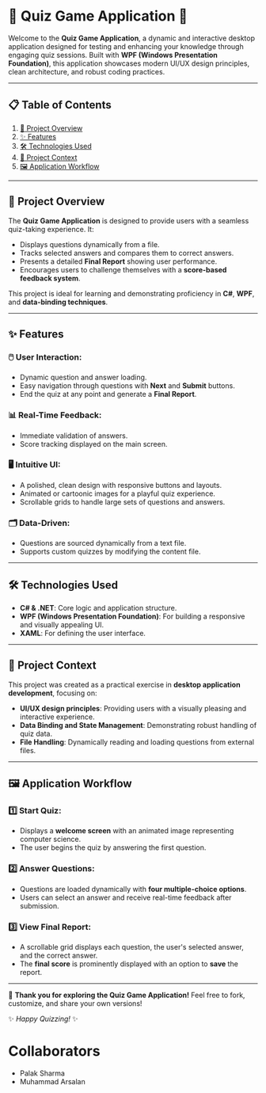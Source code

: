 # 🧠 Quiz Game Application 🧠

Welcome to the **Quiz Game Application**, a dynamic and interactive desktop application designed for testing and enhancing your knowledge through engaging quiz sessions. Built with **WPF (Windows Presentation Foundation)**, this application showcases modern UI/UX design principles, clean architecture, and robust coding practices.

---

## 📋 Table of Contents
1. [📖 Project Overview](#-project-overview)
2. [✨ Features](#-features)
3. [🛠️ Technologies Used](#-technologies-used)
4. [📌 Project Context](#-project-context)
5. [🖼️ Application Workflow](#-application-workflow)

---

## 📖 Project Overview

The **Quiz Game Application** is designed to provide users with a seamless quiz-taking experience. It:
- Displays questions dynamically from a file.
- Tracks selected answers and compares them to correct answers.
- Presents a detailed **Final Report** showing user performance.
- Encourages users to challenge themselves with a **score-based feedback system**.

This project is ideal for learning and demonstrating proficiency in **C#**, **WPF**, and **data-binding techniques**.

---

## ✨ Features

### 🖱️ User Interaction:
- Dynamic question and answer loading.
- Easy navigation through questions with **Next** and **Submit** buttons.
- End the quiz at any point and generate a **Final Report**.

### 📊 Real-Time Feedback:
- Immediate validation of answers.
- Score tracking displayed on the main screen.

### 🖥️ Intuitive UI:
- A polished, clean design with responsive buttons and layouts.
- Animated or cartoonic images for a playful quiz experience.
- Scrollable grids to handle large sets of questions and answers.

### 🗂️ Data-Driven:
- Questions are sourced dynamically from a text file.
- Supports custom quizzes by modifying the content file.

---

## 🛠️ Technologies Used

- **C# & .NET**: Core logic and application structure.
- **WPF (Windows Presentation Foundation)**: For building a responsive and visually appealing UI.
- **XAML**: For defining the user interface.

---

## 📌 Project Context

This project was created as a practical exercise in **desktop application development**, focusing on:
- **UI/UX design principles**: Providing users with a visually pleasing and interactive experience.
- **Data Binding and State Management**: Demonstrating robust handling of quiz data.
- **File Handling**: Dynamically reading and loading questions from external files.

---

## 🖼️ Application Workflow

### 1️⃣ Start Quiz:
- Displays a **welcome screen** with an animated image representing computer science.
- The user begins the quiz by answering the first question.

### 2️⃣ Answer Questions:
- Questions are loaded dynamically with **four multiple-choice options**.
- Users can select an answer and receive real-time feedback after submission.

### 3️⃣ View Final Report:
- A scrollable grid displays each question, the user's selected answer, and the correct answer.
- The **final score** is prominently displayed with an option to **save** the report.

---

🎉 **Thank you for exploring the Quiz Game Application!** Feel free to fork, customize, and share your own versions!  

✨ _Happy Quizzing!_ ✨

# Collaborators
  - Palak Sharma
  - Muhammad Arsalan
